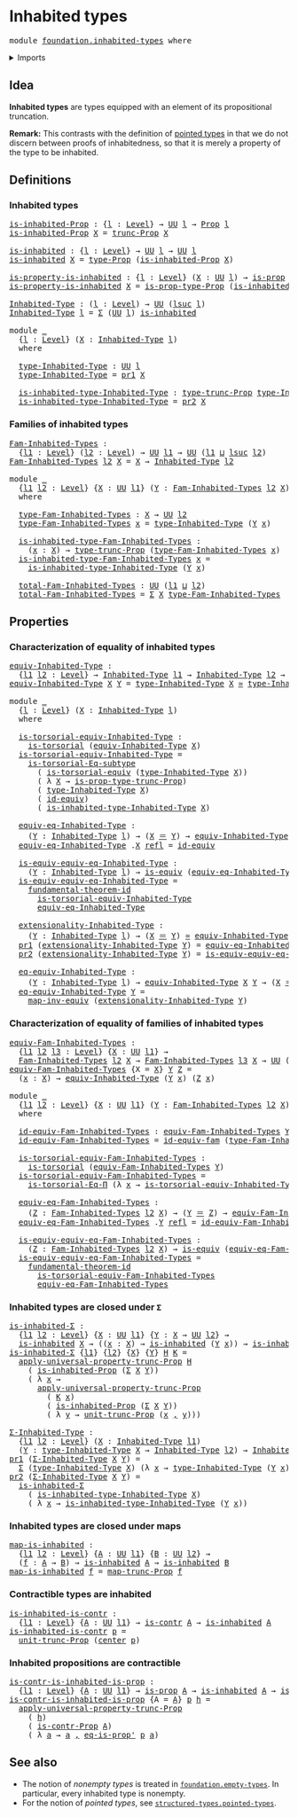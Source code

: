 # Inhabited types

<pre class="Agda"><a id="28" class="Keyword">module</a> <a id="35" href="foundation.inhabited-types.html" class="Module">foundation.inhabited-types</a> <a id="62" class="Keyword">where</a>
</pre>
<details><summary>Imports</summary>

<pre class="Agda"><a id="118" class="Keyword">open</a> <a id="123" class="Keyword">import</a> <a id="130" href="foundation.contractible-types.html" class="Module">foundation.contractible-types</a>
<a id="160" class="Keyword">open</a> <a id="165" class="Keyword">import</a> <a id="172" href="foundation.dependent-pair-types.html" class="Module">foundation.dependent-pair-types</a>
<a id="204" class="Keyword">open</a> <a id="209" class="Keyword">import</a> <a id="216" href="foundation.equality-dependent-function-types.html" class="Module">foundation.equality-dependent-function-types</a>
<a id="261" class="Keyword">open</a> <a id="266" class="Keyword">import</a> <a id="273" href="foundation.functoriality-propositional-truncation.html" class="Module">foundation.functoriality-propositional-truncation</a>
<a id="323" class="Keyword">open</a> <a id="328" class="Keyword">import</a> <a id="335" href="foundation.fundamental-theorem-of-identity-types.html" class="Module">foundation.fundamental-theorem-of-identity-types</a>
<a id="384" class="Keyword">open</a> <a id="389" class="Keyword">import</a> <a id="396" href="foundation.propositional-truncations.html" class="Module">foundation.propositional-truncations</a>
<a id="433" class="Keyword">open</a> <a id="438" class="Keyword">import</a> <a id="445" href="foundation.subtype-identity-principle.html" class="Module">foundation.subtype-identity-principle</a>
<a id="483" class="Keyword">open</a> <a id="488" class="Keyword">import</a> <a id="495" href="foundation.univalence.html" class="Module">foundation.univalence</a>
<a id="517" class="Keyword">open</a> <a id="522" class="Keyword">import</a> <a id="529" href="foundation.universe-levels.html" class="Module">foundation.universe-levels</a>

<a id="557" class="Keyword">open</a> <a id="562" class="Keyword">import</a> <a id="569" href="foundation-core.equivalences.html" class="Module">foundation-core.equivalences</a>
<a id="598" class="Keyword">open</a> <a id="603" class="Keyword">import</a> <a id="610" href="foundation-core.identity-types.html" class="Module">foundation-core.identity-types</a>
<a id="641" class="Keyword">open</a> <a id="646" class="Keyword">import</a> <a id="653" href="foundation-core.propositions.html" class="Module">foundation-core.propositions</a>
<a id="682" class="Keyword">open</a> <a id="687" class="Keyword">import</a> <a id="694" href="foundation-core.torsorial-type-families.html" class="Module">foundation-core.torsorial-type-families</a>
</pre>
</details>

## Idea

**Inhabited types** are types equipped with an element of its propositional
truncation.

**Remark:** This contrasts with the definition of
[pointed types](structured-types.pointed-types.md) in that we do not discern
between proofs of inhabitedness, so that it is merely a property of the type to
be inhabited.

## Definitions

### Inhabited types

<pre class="Agda"><a id="is-inhabited-Prop"></a><a id="1116" href="foundation.inhabited-types.html#1116" class="Function">is-inhabited-Prop</a> <a id="1134" class="Symbol">:</a> <a id="1136" class="Symbol">{</a><a id="1137" href="foundation.inhabited-types.html#1137" class="Bound">l</a> <a id="1139" class="Symbol">:</a> <a id="1141" href="Agda.Primitive.html#742" class="Postulate">Level</a><a id="1146" class="Symbol">}</a> <a id="1148" class="Symbol">→</a> <a id="1150" href="Agda.Primitive.html#388" class="Primitive">UU</a> <a id="1153" href="foundation.inhabited-types.html#1137" class="Bound">l</a> <a id="1155" class="Symbol">→</a> <a id="1157" href="foundation-core.propositions.html#1153" class="Function">Prop</a> <a id="1162" href="foundation.inhabited-types.html#1137" class="Bound">l</a>
<a id="1164" href="foundation.inhabited-types.html#1116" class="Function">is-inhabited-Prop</a> <a id="1182" href="foundation.inhabited-types.html#1182" class="Bound">X</a> <a id="1184" class="Symbol">=</a> <a id="1186" href="foundation.propositional-truncations.html#1980" class="Function">trunc-Prop</a> <a id="1197" href="foundation.inhabited-types.html#1182" class="Bound">X</a>

<a id="is-inhabited"></a><a id="1200" href="foundation.inhabited-types.html#1200" class="Function">is-inhabited</a> <a id="1213" class="Symbol">:</a> <a id="1215" class="Symbol">{</a><a id="1216" href="foundation.inhabited-types.html#1216" class="Bound">l</a> <a id="1218" class="Symbol">:</a> <a id="1220" href="Agda.Primitive.html#742" class="Postulate">Level</a><a id="1225" class="Symbol">}</a> <a id="1227" class="Symbol">→</a> <a id="1229" href="Agda.Primitive.html#388" class="Primitive">UU</a> <a id="1232" href="foundation.inhabited-types.html#1216" class="Bound">l</a> <a id="1234" class="Symbol">→</a> <a id="1236" href="Agda.Primitive.html#388" class="Primitive">UU</a> <a id="1239" href="foundation.inhabited-types.html#1216" class="Bound">l</a>
<a id="1241" href="foundation.inhabited-types.html#1200" class="Function">is-inhabited</a> <a id="1254" href="foundation.inhabited-types.html#1254" class="Bound">X</a> <a id="1256" class="Symbol">=</a> <a id="1258" href="foundation-core.propositions.html#1249" class="Function">type-Prop</a> <a id="1268" class="Symbol">(</a><a id="1269" href="foundation.inhabited-types.html#1116" class="Function">is-inhabited-Prop</a> <a id="1287" href="foundation.inhabited-types.html#1254" class="Bound">X</a><a id="1288" class="Symbol">)</a>

<a id="is-property-is-inhabited"></a><a id="1291" href="foundation.inhabited-types.html#1291" class="Function">is-property-is-inhabited</a> <a id="1316" class="Symbol">:</a> <a id="1318" class="Symbol">{</a><a id="1319" href="foundation.inhabited-types.html#1319" class="Bound">l</a> <a id="1321" class="Symbol">:</a> <a id="1323" href="Agda.Primitive.html#742" class="Postulate">Level</a><a id="1328" class="Symbol">}</a> <a id="1330" class="Symbol">(</a><a id="1331" href="foundation.inhabited-types.html#1331" class="Bound">X</a> <a id="1333" class="Symbol">:</a> <a id="1335" href="Agda.Primitive.html#388" class="Primitive">UU</a> <a id="1338" href="foundation.inhabited-types.html#1319" class="Bound">l</a><a id="1339" class="Symbol">)</a> <a id="1341" class="Symbol">→</a> <a id="1343" href="foundation-core.propositions.html#1029" class="Function">is-prop</a> <a id="1351" class="Symbol">(</a><a id="1352" href="foundation.inhabited-types.html#1200" class="Function">is-inhabited</a> <a id="1365" href="foundation.inhabited-types.html#1331" class="Bound">X</a><a id="1366" class="Symbol">)</a>
<a id="1368" href="foundation.inhabited-types.html#1291" class="Function">is-property-is-inhabited</a> <a id="1393" href="foundation.inhabited-types.html#1393" class="Bound">X</a> <a id="1395" class="Symbol">=</a> <a id="1397" href="foundation-core.propositions.html#1313" class="Function">is-prop-type-Prop</a> <a id="1415" class="Symbol">(</a><a id="1416" href="foundation.inhabited-types.html#1116" class="Function">is-inhabited-Prop</a> <a id="1434" href="foundation.inhabited-types.html#1393" class="Bound">X</a><a id="1435" class="Symbol">)</a>

<a id="Inhabited-Type"></a><a id="1438" href="foundation.inhabited-types.html#1438" class="Function">Inhabited-Type</a> <a id="1453" class="Symbol">:</a> <a id="1455" class="Symbol">(</a><a id="1456" href="foundation.inhabited-types.html#1456" class="Bound">l</a> <a id="1458" class="Symbol">:</a> <a id="1460" href="Agda.Primitive.html#742" class="Postulate">Level</a><a id="1465" class="Symbol">)</a> <a id="1467" class="Symbol">→</a> <a id="1469" href="Agda.Primitive.html#388" class="Primitive">UU</a> <a id="1472" class="Symbol">(</a><a id="1473" href="Agda.Primitive.html#931" class="Primitive">lsuc</a> <a id="1478" href="foundation.inhabited-types.html#1456" class="Bound">l</a><a id="1479" class="Symbol">)</a>
<a id="1481" href="foundation.inhabited-types.html#1438" class="Function">Inhabited-Type</a> <a id="1496" href="foundation.inhabited-types.html#1496" class="Bound">l</a> <a id="1498" class="Symbol">=</a> <a id="1500" href="foundation.dependent-pair-types.html#583" class="Record">Σ</a> <a id="1502" class="Symbol">(</a><a id="1503" href="Agda.Primitive.html#388" class="Primitive">UU</a> <a id="1506" href="foundation.inhabited-types.html#1496" class="Bound">l</a><a id="1507" class="Symbol">)</a> <a id="1509" href="foundation.inhabited-types.html#1200" class="Function">is-inhabited</a>

<a id="1523" class="Keyword">module</a> <a id="1530" href="foundation.inhabited-types.html#1530" class="Module">_</a>
  <a id="1534" class="Symbol">{</a><a id="1535" href="foundation.inhabited-types.html#1535" class="Bound">l</a> <a id="1537" class="Symbol">:</a> <a id="1539" href="Agda.Primitive.html#742" class="Postulate">Level</a><a id="1544" class="Symbol">}</a> <a id="1546" class="Symbol">(</a><a id="1547" href="foundation.inhabited-types.html#1547" class="Bound">X</a> <a id="1549" class="Symbol">:</a> <a id="1551" href="foundation.inhabited-types.html#1438" class="Function">Inhabited-Type</a> <a id="1566" href="foundation.inhabited-types.html#1535" class="Bound">l</a><a id="1567" class="Symbol">)</a>
  <a id="1571" class="Keyword">where</a>

  <a id="1580" href="foundation.inhabited-types.html#1580" class="Function">type-Inhabited-Type</a> <a id="1600" class="Symbol">:</a> <a id="1602" href="Agda.Primitive.html#388" class="Primitive">UU</a> <a id="1605" href="foundation.inhabited-types.html#1535" class="Bound">l</a>
  <a id="1609" href="foundation.inhabited-types.html#1580" class="Function">type-Inhabited-Type</a> <a id="1629" class="Symbol">=</a> <a id="1631" href="foundation.dependent-pair-types.html#681" class="Field">pr1</a> <a id="1635" href="foundation.inhabited-types.html#1547" class="Bound">X</a>

  <a id="1640" href="foundation.inhabited-types.html#1640" class="Function">is-inhabited-type-Inhabited-Type</a> <a id="1673" class="Symbol">:</a> <a id="1675" href="foundation.propositional-truncations.html#1478" class="Function">type-trunc-Prop</a> <a id="1691" href="foundation.inhabited-types.html#1580" class="Function">type-Inhabited-Type</a>
  <a id="1713" href="foundation.inhabited-types.html#1640" class="Function">is-inhabited-type-Inhabited-Type</a> <a id="1746" class="Symbol">=</a> <a id="1748" href="foundation.dependent-pair-types.html#693" class="Field">pr2</a> <a id="1752" href="foundation.inhabited-types.html#1547" class="Bound">X</a>
</pre>
### Families of inhabited types

<pre class="Agda"><a id="Fam-Inhabited-Types"></a><a id="1800" href="foundation.inhabited-types.html#1800" class="Function">Fam-Inhabited-Types</a> <a id="1820" class="Symbol">:</a>
  <a id="1824" class="Symbol">{</a><a id="1825" href="foundation.inhabited-types.html#1825" class="Bound">l1</a> <a id="1828" class="Symbol">:</a> <a id="1830" href="Agda.Primitive.html#742" class="Postulate">Level</a><a id="1835" class="Symbol">}</a> <a id="1837" class="Symbol">(</a><a id="1838" href="foundation.inhabited-types.html#1838" class="Bound">l2</a> <a id="1841" class="Symbol">:</a> <a id="1843" href="Agda.Primitive.html#742" class="Postulate">Level</a><a id="1848" class="Symbol">)</a> <a id="1850" class="Symbol">→</a> <a id="1852" href="Agda.Primitive.html#388" class="Primitive">UU</a> <a id="1855" href="foundation.inhabited-types.html#1825" class="Bound">l1</a> <a id="1858" class="Symbol">→</a> <a id="1860" href="Agda.Primitive.html#388" class="Primitive">UU</a> <a id="1863" class="Symbol">(</a><a id="1864" href="foundation.inhabited-types.html#1825" class="Bound">l1</a> <a id="1867" href="Agda.Primitive.html#961" class="Primitive Operator">⊔</a> <a id="1869" href="Agda.Primitive.html#931" class="Primitive">lsuc</a> <a id="1874" href="foundation.inhabited-types.html#1838" class="Bound">l2</a><a id="1876" class="Symbol">)</a>
<a id="1878" href="foundation.inhabited-types.html#1800" class="Function">Fam-Inhabited-Types</a> <a id="1898" href="foundation.inhabited-types.html#1898" class="Bound">l2</a> <a id="1901" href="foundation.inhabited-types.html#1901" class="Bound">X</a> <a id="1903" class="Symbol">=</a> <a id="1905" href="foundation.inhabited-types.html#1901" class="Bound">X</a> <a id="1907" class="Symbol">→</a> <a id="1909" href="foundation.inhabited-types.html#1438" class="Function">Inhabited-Type</a> <a id="1924" href="foundation.inhabited-types.html#1898" class="Bound">l2</a>

<a id="1928" class="Keyword">module</a> <a id="1935" href="foundation.inhabited-types.html#1935" class="Module">_</a>
  <a id="1939" class="Symbol">{</a><a id="1940" href="foundation.inhabited-types.html#1940" class="Bound">l1</a> <a id="1943" href="foundation.inhabited-types.html#1943" class="Bound">l2</a> <a id="1946" class="Symbol">:</a> <a id="1948" href="Agda.Primitive.html#742" class="Postulate">Level</a><a id="1953" class="Symbol">}</a> <a id="1955" class="Symbol">{</a><a id="1956" href="foundation.inhabited-types.html#1956" class="Bound">X</a> <a id="1958" class="Symbol">:</a> <a id="1960" href="Agda.Primitive.html#388" class="Primitive">UU</a> <a id="1963" href="foundation.inhabited-types.html#1940" class="Bound">l1</a><a id="1965" class="Symbol">}</a> <a id="1967" class="Symbol">(</a><a id="1968" href="foundation.inhabited-types.html#1968" class="Bound">Y</a> <a id="1970" class="Symbol">:</a> <a id="1972" href="foundation.inhabited-types.html#1800" class="Function">Fam-Inhabited-Types</a> <a id="1992" href="foundation.inhabited-types.html#1943" class="Bound">l2</a> <a id="1995" href="foundation.inhabited-types.html#1956" class="Bound">X</a><a id="1996" class="Symbol">)</a>
  <a id="2000" class="Keyword">where</a>

  <a id="2009" href="foundation.inhabited-types.html#2009" class="Function">type-Fam-Inhabited-Types</a> <a id="2034" class="Symbol">:</a> <a id="2036" href="foundation.inhabited-types.html#1956" class="Bound">X</a> <a id="2038" class="Symbol">→</a> <a id="2040" href="Agda.Primitive.html#388" class="Primitive">UU</a> <a id="2043" href="foundation.inhabited-types.html#1943" class="Bound">l2</a>
  <a id="2048" href="foundation.inhabited-types.html#2009" class="Function">type-Fam-Inhabited-Types</a> <a id="2073" href="foundation.inhabited-types.html#2073" class="Bound">x</a> <a id="2075" class="Symbol">=</a> <a id="2077" href="foundation.inhabited-types.html#1580" class="Function">type-Inhabited-Type</a> <a id="2097" class="Symbol">(</a><a id="2098" href="foundation.inhabited-types.html#1968" class="Bound">Y</a> <a id="2100" href="foundation.inhabited-types.html#2073" class="Bound">x</a><a id="2101" class="Symbol">)</a>

  <a id="2106" href="foundation.inhabited-types.html#2106" class="Function">is-inhabited-type-Fam-Inhabited-Types</a> <a id="2144" class="Symbol">:</a>
    <a id="2150" class="Symbol">(</a><a id="2151" href="foundation.inhabited-types.html#2151" class="Bound">x</a> <a id="2153" class="Symbol">:</a> <a id="2155" href="foundation.inhabited-types.html#1956" class="Bound">X</a><a id="2156" class="Symbol">)</a> <a id="2158" class="Symbol">→</a> <a id="2160" href="foundation.propositional-truncations.html#1478" class="Function">type-trunc-Prop</a> <a id="2176" class="Symbol">(</a><a id="2177" href="foundation.inhabited-types.html#2009" class="Function">type-Fam-Inhabited-Types</a> <a id="2202" href="foundation.inhabited-types.html#2151" class="Bound">x</a><a id="2203" class="Symbol">)</a>
  <a id="2207" href="foundation.inhabited-types.html#2106" class="Function">is-inhabited-type-Fam-Inhabited-Types</a> <a id="2245" href="foundation.inhabited-types.html#2245" class="Bound">x</a> <a id="2247" class="Symbol">=</a>
    <a id="2253" href="foundation.inhabited-types.html#1640" class="Function">is-inhabited-type-Inhabited-Type</a> <a id="2286" class="Symbol">(</a><a id="2287" href="foundation.inhabited-types.html#1968" class="Bound">Y</a> <a id="2289" href="foundation.inhabited-types.html#2245" class="Bound">x</a><a id="2290" class="Symbol">)</a>

  <a id="2295" href="foundation.inhabited-types.html#2295" class="Function">total-Fam-Inhabited-Types</a> <a id="2321" class="Symbol">:</a> <a id="2323" href="Agda.Primitive.html#388" class="Primitive">UU</a> <a id="2326" class="Symbol">(</a><a id="2327" href="foundation.inhabited-types.html#1940" class="Bound">l1</a> <a id="2330" href="Agda.Primitive.html#961" class="Primitive Operator">⊔</a> <a id="2332" href="foundation.inhabited-types.html#1943" class="Bound">l2</a><a id="2334" class="Symbol">)</a>
  <a id="2338" href="foundation.inhabited-types.html#2295" class="Function">total-Fam-Inhabited-Types</a> <a id="2364" class="Symbol">=</a> <a id="2366" href="foundation.dependent-pair-types.html#583" class="Record">Σ</a> <a id="2368" href="foundation.inhabited-types.html#1956" class="Bound">X</a> <a id="2370" href="foundation.inhabited-types.html#2009" class="Function">type-Fam-Inhabited-Types</a>
</pre>
## Properties

### Characterization of equality of inhabited types

<pre class="Agda"><a id="equiv-Inhabited-Type"></a><a id="2476" href="foundation.inhabited-types.html#2476" class="Function">equiv-Inhabited-Type</a> <a id="2497" class="Symbol">:</a>
  <a id="2501" class="Symbol">{</a><a id="2502" href="foundation.inhabited-types.html#2502" class="Bound">l1</a> <a id="2505" href="foundation.inhabited-types.html#2505" class="Bound">l2</a> <a id="2508" class="Symbol">:</a> <a id="2510" href="Agda.Primitive.html#742" class="Postulate">Level</a><a id="2515" class="Symbol">}</a> <a id="2517" class="Symbol">→</a> <a id="2519" href="foundation.inhabited-types.html#1438" class="Function">Inhabited-Type</a> <a id="2534" href="foundation.inhabited-types.html#2502" class="Bound">l1</a> <a id="2537" class="Symbol">→</a> <a id="2539" href="foundation.inhabited-types.html#1438" class="Function">Inhabited-Type</a> <a id="2554" href="foundation.inhabited-types.html#2505" class="Bound">l2</a> <a id="2557" class="Symbol">→</a> <a id="2559" href="Agda.Primitive.html#388" class="Primitive">UU</a> <a id="2562" class="Symbol">(</a><a id="2563" href="foundation.inhabited-types.html#2502" class="Bound">l1</a> <a id="2566" href="Agda.Primitive.html#961" class="Primitive Operator">⊔</a> <a id="2568" href="foundation.inhabited-types.html#2505" class="Bound">l2</a><a id="2570" class="Symbol">)</a>
<a id="2572" href="foundation.inhabited-types.html#2476" class="Function">equiv-Inhabited-Type</a> <a id="2593" href="foundation.inhabited-types.html#2593" class="Bound">X</a> <a id="2595" href="foundation.inhabited-types.html#2595" class="Bound">Y</a> <a id="2597" class="Symbol">=</a> <a id="2599" href="foundation.inhabited-types.html#1580" class="Function">type-Inhabited-Type</a> <a id="2619" href="foundation.inhabited-types.html#2593" class="Bound">X</a> <a id="2621" href="foundation-core.equivalences.html#2554" class="Function Operator">≃</a> <a id="2623" href="foundation.inhabited-types.html#1580" class="Function">type-Inhabited-Type</a> <a id="2643" href="foundation.inhabited-types.html#2595" class="Bound">Y</a>

<a id="2646" class="Keyword">module</a> <a id="2653" href="foundation.inhabited-types.html#2653" class="Module">_</a>
  <a id="2657" class="Symbol">{</a><a id="2658" href="foundation.inhabited-types.html#2658" class="Bound">l</a> <a id="2660" class="Symbol">:</a> <a id="2662" href="Agda.Primitive.html#742" class="Postulate">Level</a><a id="2667" class="Symbol">}</a> <a id="2669" class="Symbol">(</a><a id="2670" href="foundation.inhabited-types.html#2670" class="Bound">X</a> <a id="2672" class="Symbol">:</a> <a id="2674" href="foundation.inhabited-types.html#1438" class="Function">Inhabited-Type</a> <a id="2689" href="foundation.inhabited-types.html#2658" class="Bound">l</a><a id="2690" class="Symbol">)</a>
  <a id="2694" class="Keyword">where</a>

  <a id="2703" href="foundation.inhabited-types.html#2703" class="Function">is-torsorial-equiv-Inhabited-Type</a> <a id="2737" class="Symbol">:</a>
    <a id="2743" href="foundation-core.torsorial-type-families.html#2474" class="Function">is-torsorial</a> <a id="2756" class="Symbol">(</a><a id="2757" href="foundation.inhabited-types.html#2476" class="Function">equiv-Inhabited-Type</a> <a id="2778" href="foundation.inhabited-types.html#2670" class="Bound">X</a><a id="2779" class="Symbol">)</a>
  <a id="2783" href="foundation.inhabited-types.html#2703" class="Function">is-torsorial-equiv-Inhabited-Type</a> <a id="2817" class="Symbol">=</a>
    <a id="2823" href="foundation.subtype-identity-principle.html#1328" class="Function">is-torsorial-Eq-subtype</a>
      <a id="2853" class="Symbol">(</a> <a id="2855" href="foundation.univalence.html#3887" class="Function">is-torsorial-equiv</a> <a id="2874" class="Symbol">(</a><a id="2875" href="foundation.inhabited-types.html#1580" class="Function">type-Inhabited-Type</a> <a id="2895" href="foundation.inhabited-types.html#2670" class="Bound">X</a><a id="2896" class="Symbol">))</a>
      <a id="2905" class="Symbol">(</a> <a id="2907" class="Symbol">λ</a> <a id="2909" href="foundation.inhabited-types.html#2909" class="Bound">X</a> <a id="2911" class="Symbol">→</a> <a id="2913" href="foundation.propositional-truncations.html#1657" class="Function">is-prop-type-trunc-Prop</a><a id="2936" class="Symbol">)</a>
      <a id="2944" class="Symbol">(</a> <a id="2946" href="foundation.inhabited-types.html#1580" class="Function">type-Inhabited-Type</a> <a id="2966" href="foundation.inhabited-types.html#2670" class="Bound">X</a><a id="2967" class="Symbol">)</a>
      <a id="2975" class="Symbol">(</a> <a id="2977" href="foundation-core.equivalences.html#3922" class="Function">id-equiv</a><a id="2985" class="Symbol">)</a>
      <a id="2993" class="Symbol">(</a> <a id="2995" href="foundation.inhabited-types.html#1640" class="Function">is-inhabited-type-Inhabited-Type</a> <a id="3028" href="foundation.inhabited-types.html#2670" class="Bound">X</a><a id="3029" class="Symbol">)</a>

  <a id="3034" href="foundation.inhabited-types.html#3034" class="Function">equiv-eq-Inhabited-Type</a> <a id="3058" class="Symbol">:</a>
    <a id="3064" class="Symbol">(</a><a id="3065" href="foundation.inhabited-types.html#3065" class="Bound">Y</a> <a id="3067" class="Symbol">:</a> <a id="3069" href="foundation.inhabited-types.html#1438" class="Function">Inhabited-Type</a> <a id="3084" href="foundation.inhabited-types.html#2658" class="Bound">l</a><a id="3085" class="Symbol">)</a> <a id="3087" class="Symbol">→</a> <a id="3089" class="Symbol">(</a><a id="3090" href="foundation.inhabited-types.html#2670" class="Bound">X</a> <a id="3092" href="foundation-core.identity-types.html#2713" class="Function Operator">＝</a> <a id="3094" href="foundation.inhabited-types.html#3065" class="Bound">Y</a><a id="3095" class="Symbol">)</a> <a id="3097" class="Symbol">→</a> <a id="3099" href="foundation.inhabited-types.html#2476" class="Function">equiv-Inhabited-Type</a> <a id="3120" href="foundation.inhabited-types.html#2670" class="Bound">X</a> <a id="3122" href="foundation.inhabited-types.html#3065" class="Bound">Y</a>
  <a id="3126" href="foundation.inhabited-types.html#3034" class="Function">equiv-eq-Inhabited-Type</a> <a id="3150" class="DottedPattern Symbol">.</a><a id="3151" href="foundation.inhabited-types.html#2670" class="DottedPattern Bound">X</a> <a id="3153" href="foundation-core.identity-types.html#2682" class="InductiveConstructor">refl</a> <a id="3158" class="Symbol">=</a> <a id="3160" href="foundation-core.equivalences.html#3922" class="Function">id-equiv</a>

  <a id="3172" href="foundation.inhabited-types.html#3172" class="Function">is-equiv-equiv-eq-Inhabited-Type</a> <a id="3205" class="Symbol">:</a>
    <a id="3211" class="Symbol">(</a><a id="3212" href="foundation.inhabited-types.html#3212" class="Bound">Y</a> <a id="3214" class="Symbol">:</a> <a id="3216" href="foundation.inhabited-types.html#1438" class="Function">Inhabited-Type</a> <a id="3231" href="foundation.inhabited-types.html#2658" class="Bound">l</a><a id="3232" class="Symbol">)</a> <a id="3234" class="Symbol">→</a> <a id="3236" href="foundation-core.equivalences.html#1532" class="Function">is-equiv</a> <a id="3245" class="Symbol">(</a><a id="3246" href="foundation.inhabited-types.html#3034" class="Function">equiv-eq-Inhabited-Type</a> <a id="3270" href="foundation.inhabited-types.html#3212" class="Bound">Y</a><a id="3271" class="Symbol">)</a>
  <a id="3275" href="foundation.inhabited-types.html#3172" class="Function">is-equiv-equiv-eq-Inhabited-Type</a> <a id="3308" class="Symbol">=</a>
    <a id="3314" href="foundation.fundamental-theorem-of-identity-types.html#2039" class="Function">fundamental-theorem-id</a>
      <a id="3343" href="foundation.inhabited-types.html#2703" class="Function">is-torsorial-equiv-Inhabited-Type</a>
      <a id="3383" href="foundation.inhabited-types.html#3034" class="Function">equiv-eq-Inhabited-Type</a>

  <a id="3410" href="foundation.inhabited-types.html#3410" class="Function">extensionality-Inhabited-Type</a> <a id="3440" class="Symbol">:</a>
    <a id="3446" class="Symbol">(</a><a id="3447" href="foundation.inhabited-types.html#3447" class="Bound">Y</a> <a id="3449" class="Symbol">:</a> <a id="3451" href="foundation.inhabited-types.html#1438" class="Function">Inhabited-Type</a> <a id="3466" href="foundation.inhabited-types.html#2658" class="Bound">l</a><a id="3467" class="Symbol">)</a> <a id="3469" class="Symbol">→</a> <a id="3471" class="Symbol">(</a><a id="3472" href="foundation.inhabited-types.html#2670" class="Bound">X</a> <a id="3474" href="foundation-core.identity-types.html#2713" class="Function Operator">＝</a> <a id="3476" href="foundation.inhabited-types.html#3447" class="Bound">Y</a><a id="3477" class="Symbol">)</a> <a id="3479" href="foundation-core.equivalences.html#2554" class="Function Operator">≃</a> <a id="3481" href="foundation.inhabited-types.html#2476" class="Function">equiv-Inhabited-Type</a> <a id="3502" href="foundation.inhabited-types.html#2670" class="Bound">X</a> <a id="3504" href="foundation.inhabited-types.html#3447" class="Bound">Y</a>
  <a id="3508" href="foundation.dependent-pair-types.html#681" class="Field">pr1</a> <a id="3512" class="Symbol">(</a><a id="3513" href="foundation.inhabited-types.html#3410" class="Function">extensionality-Inhabited-Type</a> <a id="3543" href="foundation.inhabited-types.html#3543" class="Bound">Y</a><a id="3544" class="Symbol">)</a> <a id="3546" class="Symbol">=</a> <a id="3548" href="foundation.inhabited-types.html#3034" class="Function">equiv-eq-Inhabited-Type</a> <a id="3572" href="foundation.inhabited-types.html#3543" class="Bound">Y</a>
  <a id="3576" href="foundation.dependent-pair-types.html#693" class="Field">pr2</a> <a id="3580" class="Symbol">(</a><a id="3581" href="foundation.inhabited-types.html#3410" class="Function">extensionality-Inhabited-Type</a> <a id="3611" href="foundation.inhabited-types.html#3611" class="Bound">Y</a><a id="3612" class="Symbol">)</a> <a id="3614" class="Symbol">=</a> <a id="3616" href="foundation.inhabited-types.html#3172" class="Function">is-equiv-equiv-eq-Inhabited-Type</a> <a id="3649" href="foundation.inhabited-types.html#3611" class="Bound">Y</a>

  <a id="3654" href="foundation.inhabited-types.html#3654" class="Function">eq-equiv-Inhabited-Type</a> <a id="3678" class="Symbol">:</a>
    <a id="3684" class="Symbol">(</a><a id="3685" href="foundation.inhabited-types.html#3685" class="Bound">Y</a> <a id="3687" class="Symbol">:</a> <a id="3689" href="foundation.inhabited-types.html#1438" class="Function">Inhabited-Type</a> <a id="3704" href="foundation.inhabited-types.html#2658" class="Bound">l</a><a id="3705" class="Symbol">)</a> <a id="3707" class="Symbol">→</a> <a id="3709" href="foundation.inhabited-types.html#2476" class="Function">equiv-Inhabited-Type</a> <a id="3730" href="foundation.inhabited-types.html#2670" class="Bound">X</a> <a id="3732" href="foundation.inhabited-types.html#3685" class="Bound">Y</a> <a id="3734" class="Symbol">→</a> <a id="3736" class="Symbol">(</a><a id="3737" href="foundation.inhabited-types.html#2670" class="Bound">X</a> <a id="3739" href="foundation-core.identity-types.html#2713" class="Function Operator">＝</a> <a id="3741" href="foundation.inhabited-types.html#3685" class="Bound">Y</a><a id="3742" class="Symbol">)</a>
  <a id="3746" href="foundation.inhabited-types.html#3654" class="Function">eq-equiv-Inhabited-Type</a> <a id="3770" href="foundation.inhabited-types.html#3770" class="Bound">Y</a> <a id="3772" class="Symbol">=</a>
    <a id="3778" href="foundation-core.equivalences.html#8070" class="Function">map-inv-equiv</a> <a id="3792" class="Symbol">(</a><a id="3793" href="foundation.inhabited-types.html#3410" class="Function">extensionality-Inhabited-Type</a> <a id="3823" href="foundation.inhabited-types.html#3770" class="Bound">Y</a><a id="3824" class="Symbol">)</a>
</pre>
### Characterization of equality of families of inhabited types

<pre class="Agda"><a id="equiv-Fam-Inhabited-Types"></a><a id="3904" href="foundation.inhabited-types.html#3904" class="Function">equiv-Fam-Inhabited-Types</a> <a id="3930" class="Symbol">:</a>
  <a id="3934" class="Symbol">{</a><a id="3935" href="foundation.inhabited-types.html#3935" class="Bound">l1</a> <a id="3938" href="foundation.inhabited-types.html#3938" class="Bound">l2</a> <a id="3941" href="foundation.inhabited-types.html#3941" class="Bound">l3</a> <a id="3944" class="Symbol">:</a> <a id="3946" href="Agda.Primitive.html#742" class="Postulate">Level</a><a id="3951" class="Symbol">}</a> <a id="3953" class="Symbol">{</a><a id="3954" href="foundation.inhabited-types.html#3954" class="Bound">X</a> <a id="3956" class="Symbol">:</a> <a id="3958" href="Agda.Primitive.html#388" class="Primitive">UU</a> <a id="3961" href="foundation.inhabited-types.html#3935" class="Bound">l1</a><a id="3963" class="Symbol">}</a> <a id="3965" class="Symbol">→</a>
  <a id="3969" href="foundation.inhabited-types.html#1800" class="Function">Fam-Inhabited-Types</a> <a id="3989" href="foundation.inhabited-types.html#3938" class="Bound">l2</a> <a id="3992" href="foundation.inhabited-types.html#3954" class="Bound">X</a> <a id="3994" class="Symbol">→</a> <a id="3996" href="foundation.inhabited-types.html#1800" class="Function">Fam-Inhabited-Types</a> <a id="4016" href="foundation.inhabited-types.html#3941" class="Bound">l3</a> <a id="4019" href="foundation.inhabited-types.html#3954" class="Bound">X</a> <a id="4021" class="Symbol">→</a> <a id="4023" href="Agda.Primitive.html#388" class="Primitive">UU</a> <a id="4026" class="Symbol">(</a><a id="4027" href="foundation.inhabited-types.html#3935" class="Bound">l1</a> <a id="4030" href="Agda.Primitive.html#961" class="Primitive Operator">⊔</a> <a id="4032" href="foundation.inhabited-types.html#3938" class="Bound">l2</a> <a id="4035" href="Agda.Primitive.html#961" class="Primitive Operator">⊔</a> <a id="4037" href="foundation.inhabited-types.html#3941" class="Bound">l3</a><a id="4039" class="Symbol">)</a>
<a id="4041" href="foundation.inhabited-types.html#3904" class="Function">equiv-Fam-Inhabited-Types</a> <a id="4067" class="Symbol">{</a><a id="4068" class="Argument">X</a> <a id="4070" class="Symbol">=</a> <a id="4072" href="foundation.inhabited-types.html#4072" class="Bound">X</a><a id="4073" class="Symbol">}</a> <a id="4075" href="foundation.inhabited-types.html#4075" class="Bound">Y</a> <a id="4077" href="foundation.inhabited-types.html#4077" class="Bound">Z</a> <a id="4079" class="Symbol">=</a>
  <a id="4083" class="Symbol">(</a><a id="4084" href="foundation.inhabited-types.html#4084" class="Bound">x</a> <a id="4086" class="Symbol">:</a> <a id="4088" href="foundation.inhabited-types.html#4072" class="Bound">X</a><a id="4089" class="Symbol">)</a> <a id="4091" class="Symbol">→</a> <a id="4093" href="foundation.inhabited-types.html#2476" class="Function">equiv-Inhabited-Type</a> <a id="4114" class="Symbol">(</a><a id="4115" href="foundation.inhabited-types.html#4075" class="Bound">Y</a> <a id="4117" href="foundation.inhabited-types.html#4084" class="Bound">x</a><a id="4118" class="Symbol">)</a> <a id="4120" class="Symbol">(</a><a id="4121" href="foundation.inhabited-types.html#4077" class="Bound">Z</a> <a id="4123" href="foundation.inhabited-types.html#4084" class="Bound">x</a><a id="4124" class="Symbol">)</a>

<a id="4127" class="Keyword">module</a> <a id="4134" href="foundation.inhabited-types.html#4134" class="Module">_</a>
  <a id="4138" class="Symbol">{</a><a id="4139" href="foundation.inhabited-types.html#4139" class="Bound">l1</a> <a id="4142" href="foundation.inhabited-types.html#4142" class="Bound">l2</a> <a id="4145" class="Symbol">:</a> <a id="4147" href="Agda.Primitive.html#742" class="Postulate">Level</a><a id="4152" class="Symbol">}</a> <a id="4154" class="Symbol">{</a><a id="4155" href="foundation.inhabited-types.html#4155" class="Bound">X</a> <a id="4157" class="Symbol">:</a> <a id="4159" href="Agda.Primitive.html#388" class="Primitive">UU</a> <a id="4162" href="foundation.inhabited-types.html#4139" class="Bound">l1</a><a id="4164" class="Symbol">}</a> <a id="4166" class="Symbol">(</a><a id="4167" href="foundation.inhabited-types.html#4167" class="Bound">Y</a> <a id="4169" class="Symbol">:</a> <a id="4171" href="foundation.inhabited-types.html#1800" class="Function">Fam-Inhabited-Types</a> <a id="4191" href="foundation.inhabited-types.html#4142" class="Bound">l2</a> <a id="4194" href="foundation.inhabited-types.html#4155" class="Bound">X</a><a id="4195" class="Symbol">)</a>
  <a id="4199" class="Keyword">where</a>

  <a id="4208" href="foundation.inhabited-types.html#4208" class="Function">id-equiv-Fam-Inhabited-Types</a> <a id="4237" class="Symbol">:</a> <a id="4239" href="foundation.inhabited-types.html#3904" class="Function">equiv-Fam-Inhabited-Types</a> <a id="4265" href="foundation.inhabited-types.html#4167" class="Bound">Y</a> <a id="4267" href="foundation.inhabited-types.html#4167" class="Bound">Y</a>
  <a id="4271" href="foundation.inhabited-types.html#4208" class="Function">id-equiv-Fam-Inhabited-Types</a> <a id="4300" class="Symbol">=</a> <a id="4302" href="foundation.univalence.html#4482" class="Function">id-equiv-fam</a> <a id="4315" class="Symbol">(</a><a id="4316" href="foundation.inhabited-types.html#2009" class="Function">type-Fam-Inhabited-Types</a> <a id="4341" href="foundation.inhabited-types.html#4167" class="Bound">Y</a><a id="4342" class="Symbol">)</a>

  <a id="4347" href="foundation.inhabited-types.html#4347" class="Function">is-torsorial-equiv-Fam-Inhabited-Types</a> <a id="4386" class="Symbol">:</a>
    <a id="4392" href="foundation-core.torsorial-type-families.html#2474" class="Function">is-torsorial</a> <a id="4405" class="Symbol">(</a><a id="4406" href="foundation.inhabited-types.html#3904" class="Function">equiv-Fam-Inhabited-Types</a> <a id="4432" href="foundation.inhabited-types.html#4167" class="Bound">Y</a><a id="4433" class="Symbol">)</a>
  <a id="4437" href="foundation.inhabited-types.html#4347" class="Function">is-torsorial-equiv-Fam-Inhabited-Types</a> <a id="4476" class="Symbol">=</a>
    <a id="4482" href="foundation.equality-dependent-function-types.html#1069" class="Function">is-torsorial-Eq-Π</a> <a id="4500" class="Symbol">(λ</a> <a id="4503" href="foundation.inhabited-types.html#4503" class="Bound">x</a> <a id="4505" class="Symbol">→</a> <a id="4507" href="foundation.inhabited-types.html#2703" class="Function">is-torsorial-equiv-Inhabited-Type</a> <a id="4541" class="Symbol">(</a><a id="4542" href="foundation.inhabited-types.html#4167" class="Bound">Y</a> <a id="4544" href="foundation.inhabited-types.html#4503" class="Bound">x</a><a id="4545" class="Symbol">))</a>

  <a id="4551" href="foundation.inhabited-types.html#4551" class="Function">equiv-eq-Fam-Inhabited-Types</a> <a id="4580" class="Symbol">:</a>
    <a id="4586" class="Symbol">(</a><a id="4587" href="foundation.inhabited-types.html#4587" class="Bound">Z</a> <a id="4589" class="Symbol">:</a> <a id="4591" href="foundation.inhabited-types.html#1800" class="Function">Fam-Inhabited-Types</a> <a id="4611" href="foundation.inhabited-types.html#4142" class="Bound">l2</a> <a id="4614" href="foundation.inhabited-types.html#4155" class="Bound">X</a><a id="4615" class="Symbol">)</a> <a id="4617" class="Symbol">→</a> <a id="4619" class="Symbol">(</a><a id="4620" href="foundation.inhabited-types.html#4167" class="Bound">Y</a> <a id="4622" href="foundation-core.identity-types.html#2713" class="Function Operator">＝</a> <a id="4624" href="foundation.inhabited-types.html#4587" class="Bound">Z</a><a id="4625" class="Symbol">)</a> <a id="4627" class="Symbol">→</a> <a id="4629" href="foundation.inhabited-types.html#3904" class="Function">equiv-Fam-Inhabited-Types</a> <a id="4655" href="foundation.inhabited-types.html#4167" class="Bound">Y</a> <a id="4657" href="foundation.inhabited-types.html#4587" class="Bound">Z</a>
  <a id="4661" href="foundation.inhabited-types.html#4551" class="Function">equiv-eq-Fam-Inhabited-Types</a> <a id="4690" class="DottedPattern Symbol">.</a><a id="4691" href="foundation.inhabited-types.html#4167" class="DottedPattern Bound">Y</a> <a id="4693" href="foundation-core.identity-types.html#2682" class="InductiveConstructor">refl</a> <a id="4698" class="Symbol">=</a> <a id="4700" href="foundation.inhabited-types.html#4208" class="Function">id-equiv-Fam-Inhabited-Types</a>

  <a id="4732" href="foundation.inhabited-types.html#4732" class="Function">is-equiv-equiv-eq-Fam-Inhabited-Types</a> <a id="4770" class="Symbol">:</a>
    <a id="4776" class="Symbol">(</a><a id="4777" href="foundation.inhabited-types.html#4777" class="Bound">Z</a> <a id="4779" class="Symbol">:</a> <a id="4781" href="foundation.inhabited-types.html#1800" class="Function">Fam-Inhabited-Types</a> <a id="4801" href="foundation.inhabited-types.html#4142" class="Bound">l2</a> <a id="4804" href="foundation.inhabited-types.html#4155" class="Bound">X</a><a id="4805" class="Symbol">)</a> <a id="4807" class="Symbol">→</a> <a id="4809" href="foundation-core.equivalences.html#1532" class="Function">is-equiv</a> <a id="4818" class="Symbol">(</a><a id="4819" href="foundation.inhabited-types.html#4551" class="Function">equiv-eq-Fam-Inhabited-Types</a> <a id="4848" href="foundation.inhabited-types.html#4777" class="Bound">Z</a><a id="4849" class="Symbol">)</a>
  <a id="4853" href="foundation.inhabited-types.html#4732" class="Function">is-equiv-equiv-eq-Fam-Inhabited-Types</a> <a id="4891" class="Symbol">=</a>
    <a id="4897" href="foundation.fundamental-theorem-of-identity-types.html#2039" class="Function">fundamental-theorem-id</a>
      <a id="4926" href="foundation.inhabited-types.html#4347" class="Function">is-torsorial-equiv-Fam-Inhabited-Types</a>
      <a id="4971" href="foundation.inhabited-types.html#4551" class="Function">equiv-eq-Fam-Inhabited-Types</a>
</pre>
### Inhabited types are closed under `Σ`

<pre class="Agda"><a id="is-inhabited-Σ"></a><a id="5055" href="foundation.inhabited-types.html#5055" class="Function">is-inhabited-Σ</a> <a id="5070" class="Symbol">:</a>
  <a id="5074" class="Symbol">{</a><a id="5075" href="foundation.inhabited-types.html#5075" class="Bound">l1</a> <a id="5078" href="foundation.inhabited-types.html#5078" class="Bound">l2</a> <a id="5081" class="Symbol">:</a> <a id="5083" href="Agda.Primitive.html#742" class="Postulate">Level</a><a id="5088" class="Symbol">}</a> <a id="5090" class="Symbol">{</a><a id="5091" href="foundation.inhabited-types.html#5091" class="Bound">X</a> <a id="5093" class="Symbol">:</a> <a id="5095" href="Agda.Primitive.html#388" class="Primitive">UU</a> <a id="5098" href="foundation.inhabited-types.html#5075" class="Bound">l1</a><a id="5100" class="Symbol">}</a> <a id="5102" class="Symbol">{</a><a id="5103" href="foundation.inhabited-types.html#5103" class="Bound">Y</a> <a id="5105" class="Symbol">:</a> <a id="5107" href="foundation.inhabited-types.html#5091" class="Bound">X</a> <a id="5109" class="Symbol">→</a> <a id="5111" href="Agda.Primitive.html#388" class="Primitive">UU</a> <a id="5114" href="foundation.inhabited-types.html#5078" class="Bound">l2</a><a id="5116" class="Symbol">}</a> <a id="5118" class="Symbol">→</a>
  <a id="5122" href="foundation.inhabited-types.html#1200" class="Function">is-inhabited</a> <a id="5135" href="foundation.inhabited-types.html#5091" class="Bound">X</a> <a id="5137" class="Symbol">→</a> <a id="5139" class="Symbol">((</a><a id="5141" href="foundation.inhabited-types.html#5141" class="Bound">x</a> <a id="5143" class="Symbol">:</a> <a id="5145" href="foundation.inhabited-types.html#5091" class="Bound">X</a><a id="5146" class="Symbol">)</a> <a id="5148" class="Symbol">→</a> <a id="5150" href="foundation.inhabited-types.html#1200" class="Function">is-inhabited</a> <a id="5163" class="Symbol">(</a><a id="5164" href="foundation.inhabited-types.html#5103" class="Bound">Y</a> <a id="5166" href="foundation.inhabited-types.html#5141" class="Bound">x</a><a id="5167" class="Symbol">))</a> <a id="5170" class="Symbol">→</a> <a id="5172" href="foundation.inhabited-types.html#1200" class="Function">is-inhabited</a> <a id="5185" class="Symbol">(</a><a id="5186" href="foundation.dependent-pair-types.html#583" class="Record">Σ</a> <a id="5188" href="foundation.inhabited-types.html#5091" class="Bound">X</a> <a id="5190" href="foundation.inhabited-types.html#5103" class="Bound">Y</a><a id="5191" class="Symbol">)</a>
<a id="5193" href="foundation.inhabited-types.html#5055" class="Function">is-inhabited-Σ</a> <a id="5208" class="Symbol">{</a><a id="5209" href="foundation.inhabited-types.html#5209" class="Bound">l1</a><a id="5211" class="Symbol">}</a> <a id="5213" class="Symbol">{</a><a id="5214" href="foundation.inhabited-types.html#5214" class="Bound">l2</a><a id="5216" class="Symbol">}</a> <a id="5218" class="Symbol">{</a><a id="5219" href="foundation.inhabited-types.html#5219" class="Bound">X</a><a id="5220" class="Symbol">}</a> <a id="5222" class="Symbol">{</a><a id="5223" href="foundation.inhabited-types.html#5223" class="Bound">Y</a><a id="5224" class="Symbol">}</a> <a id="5226" href="foundation.inhabited-types.html#5226" class="Bound">H</a> <a id="5228" href="foundation.inhabited-types.html#5228" class="Bound">K</a> <a id="5230" class="Symbol">=</a>
  <a id="5234" href="foundation.propositional-truncations.html#5765" class="Function">apply-universal-property-trunc-Prop</a> <a id="5270" href="foundation.inhabited-types.html#5226" class="Bound">H</a>
    <a id="5276" class="Symbol">(</a> <a id="5278" href="foundation.inhabited-types.html#1116" class="Function">is-inhabited-Prop</a> <a id="5296" class="Symbol">(</a><a id="5297" href="foundation.dependent-pair-types.html#583" class="Record">Σ</a> <a id="5299" href="foundation.inhabited-types.html#5219" class="Bound">X</a> <a id="5301" href="foundation.inhabited-types.html#5223" class="Bound">Y</a><a id="5302" class="Symbol">))</a>
    <a id="5309" class="Symbol">(</a> <a id="5311" class="Symbol">λ</a> <a id="5313" href="foundation.inhabited-types.html#5313" class="Bound">x</a> <a id="5315" class="Symbol">→</a>
      <a id="5323" href="foundation.propositional-truncations.html#5765" class="Function">apply-universal-property-trunc-Prop</a>
        <a id="5367" class="Symbol">(</a> <a id="5369" href="foundation.inhabited-types.html#5228" class="Bound">K</a> <a id="5371" href="foundation.inhabited-types.html#5313" class="Bound">x</a><a id="5372" class="Symbol">)</a>
        <a id="5382" class="Symbol">(</a> <a id="5384" href="foundation.inhabited-types.html#1116" class="Function">is-inhabited-Prop</a> <a id="5402" class="Symbol">(</a><a id="5403" href="foundation.dependent-pair-types.html#583" class="Record">Σ</a> <a id="5405" href="foundation.inhabited-types.html#5219" class="Bound">X</a> <a id="5407" href="foundation.inhabited-types.html#5223" class="Bound">Y</a><a id="5408" class="Symbol">))</a>
        <a id="5419" class="Symbol">(</a> <a id="5421" class="Symbol">λ</a> <a id="5423" href="foundation.inhabited-types.html#5423" class="Bound">y</a> <a id="5425" class="Symbol">→</a> <a id="5427" href="foundation.propositional-truncations.html#1562" class="Function">unit-trunc-Prop</a> <a id="5443" class="Symbol">(</a><a id="5444" href="foundation.inhabited-types.html#5313" class="Bound">x</a> <a id="5446" href="foundation.dependent-pair-types.html#787" class="InductiveConstructor Operator">,</a> <a id="5448" href="foundation.inhabited-types.html#5423" class="Bound">y</a><a id="5449" class="Symbol">)))</a>

<a id="Σ-Inhabited-Type"></a><a id="5454" href="foundation.inhabited-types.html#5454" class="Function">Σ-Inhabited-Type</a> <a id="5471" class="Symbol">:</a>
  <a id="5475" class="Symbol">{</a><a id="5476" href="foundation.inhabited-types.html#5476" class="Bound">l1</a> <a id="5479" href="foundation.inhabited-types.html#5479" class="Bound">l2</a> <a id="5482" class="Symbol">:</a> <a id="5484" href="Agda.Primitive.html#742" class="Postulate">Level</a><a id="5489" class="Symbol">}</a> <a id="5491" class="Symbol">(</a><a id="5492" href="foundation.inhabited-types.html#5492" class="Bound">X</a> <a id="5494" class="Symbol">:</a> <a id="5496" href="foundation.inhabited-types.html#1438" class="Function">Inhabited-Type</a> <a id="5511" href="foundation.inhabited-types.html#5476" class="Bound">l1</a><a id="5513" class="Symbol">)</a>
  <a id="5517" class="Symbol">(</a><a id="5518" href="foundation.inhabited-types.html#5518" class="Bound">Y</a> <a id="5520" class="Symbol">:</a> <a id="5522" href="foundation.inhabited-types.html#1580" class="Function">type-Inhabited-Type</a> <a id="5542" href="foundation.inhabited-types.html#5492" class="Bound">X</a> <a id="5544" class="Symbol">→</a> <a id="5546" href="foundation.inhabited-types.html#1438" class="Function">Inhabited-Type</a> <a id="5561" href="foundation.inhabited-types.html#5479" class="Bound">l2</a><a id="5563" class="Symbol">)</a> <a id="5565" class="Symbol">→</a> <a id="5567" href="foundation.inhabited-types.html#1438" class="Function">Inhabited-Type</a> <a id="5582" class="Symbol">(</a><a id="5583" href="foundation.inhabited-types.html#5476" class="Bound">l1</a> <a id="5586" href="Agda.Primitive.html#961" class="Primitive Operator">⊔</a> <a id="5588" href="foundation.inhabited-types.html#5479" class="Bound">l2</a><a id="5590" class="Symbol">)</a>
<a id="5592" href="foundation.dependent-pair-types.html#681" class="Field">pr1</a> <a id="5596" class="Symbol">(</a><a id="5597" href="foundation.inhabited-types.html#5454" class="Function">Σ-Inhabited-Type</a> <a id="5614" href="foundation.inhabited-types.html#5614" class="Bound">X</a> <a id="5616" href="foundation.inhabited-types.html#5616" class="Bound">Y</a><a id="5617" class="Symbol">)</a> <a id="5619" class="Symbol">=</a>
  <a id="5623" href="foundation.dependent-pair-types.html#583" class="Record">Σ</a> <a id="5625" class="Symbol">(</a><a id="5626" href="foundation.inhabited-types.html#1580" class="Function">type-Inhabited-Type</a> <a id="5646" href="foundation.inhabited-types.html#5614" class="Bound">X</a><a id="5647" class="Symbol">)</a> <a id="5649" class="Symbol">(λ</a> <a id="5652" href="foundation.inhabited-types.html#5652" class="Bound">x</a> <a id="5654" class="Symbol">→</a> <a id="5656" href="foundation.inhabited-types.html#1580" class="Function">type-Inhabited-Type</a> <a id="5676" class="Symbol">(</a><a id="5677" href="foundation.inhabited-types.html#5616" class="Bound">Y</a> <a id="5679" href="foundation.inhabited-types.html#5652" class="Bound">x</a><a id="5680" class="Symbol">))</a>
<a id="5683" href="foundation.dependent-pair-types.html#693" class="Field">pr2</a> <a id="5687" class="Symbol">(</a><a id="5688" href="foundation.inhabited-types.html#5454" class="Function">Σ-Inhabited-Type</a> <a id="5705" href="foundation.inhabited-types.html#5705" class="Bound">X</a> <a id="5707" href="foundation.inhabited-types.html#5707" class="Bound">Y</a><a id="5708" class="Symbol">)</a> <a id="5710" class="Symbol">=</a>
  <a id="5714" href="foundation.inhabited-types.html#5055" class="Function">is-inhabited-Σ</a>
    <a id="5733" class="Symbol">(</a> <a id="5735" href="foundation.inhabited-types.html#1640" class="Function">is-inhabited-type-Inhabited-Type</a> <a id="5768" href="foundation.inhabited-types.html#5705" class="Bound">X</a><a id="5769" class="Symbol">)</a>
    <a id="5775" class="Symbol">(</a> <a id="5777" class="Symbol">λ</a> <a id="5779" href="foundation.inhabited-types.html#5779" class="Bound">x</a> <a id="5781" class="Symbol">→</a> <a id="5783" href="foundation.inhabited-types.html#1640" class="Function">is-inhabited-type-Inhabited-Type</a> <a id="5816" class="Symbol">(</a><a id="5817" href="foundation.inhabited-types.html#5707" class="Bound">Y</a> <a id="5819" href="foundation.inhabited-types.html#5779" class="Bound">x</a><a id="5820" class="Symbol">))</a>
</pre>
### Inhabited types are closed under maps

<pre class="Agda"><a id="map-is-inhabited"></a><a id="5879" href="foundation.inhabited-types.html#5879" class="Function">map-is-inhabited</a> <a id="5896" class="Symbol">:</a>
  <a id="5900" class="Symbol">{</a><a id="5901" href="foundation.inhabited-types.html#5901" class="Bound">l1</a> <a id="5904" href="foundation.inhabited-types.html#5904" class="Bound">l2</a> <a id="5907" class="Symbol">:</a> <a id="5909" href="Agda.Primitive.html#742" class="Postulate">Level</a><a id="5914" class="Symbol">}</a> <a id="5916" class="Symbol">{</a><a id="5917" href="foundation.inhabited-types.html#5917" class="Bound">A</a> <a id="5919" class="Symbol">:</a> <a id="5921" href="Agda.Primitive.html#388" class="Primitive">UU</a> <a id="5924" href="foundation.inhabited-types.html#5901" class="Bound">l1</a><a id="5926" class="Symbol">}</a> <a id="5928" class="Symbol">{</a><a id="5929" href="foundation.inhabited-types.html#5929" class="Bound">B</a> <a id="5931" class="Symbol">:</a> <a id="5933" href="Agda.Primitive.html#388" class="Primitive">UU</a> <a id="5936" href="foundation.inhabited-types.html#5904" class="Bound">l2</a><a id="5938" class="Symbol">}</a> <a id="5940" class="Symbol">→</a>
  <a id="5944" class="Symbol">(</a><a id="5945" href="foundation.inhabited-types.html#5945" class="Bound">f</a> <a id="5947" class="Symbol">:</a> <a id="5949" href="foundation.inhabited-types.html#5917" class="Bound">A</a> <a id="5951" class="Symbol">→</a> <a id="5953" href="foundation.inhabited-types.html#5929" class="Bound">B</a><a id="5954" class="Symbol">)</a> <a id="5956" class="Symbol">→</a> <a id="5958" href="foundation.inhabited-types.html#1200" class="Function">is-inhabited</a> <a id="5971" href="foundation.inhabited-types.html#5917" class="Bound">A</a> <a id="5973" class="Symbol">→</a> <a id="5975" href="foundation.inhabited-types.html#1200" class="Function">is-inhabited</a> <a id="5988" href="foundation.inhabited-types.html#5929" class="Bound">B</a>
<a id="5990" href="foundation.inhabited-types.html#5879" class="Function">map-is-inhabited</a> <a id="6007" href="foundation.inhabited-types.html#6007" class="Bound">f</a> <a id="6009" class="Symbol">=</a> <a id="6011" href="foundation.functoriality-propositional-truncation.html#1255" class="Function">map-trunc-Prop</a> <a id="6026" href="foundation.inhabited-types.html#6007" class="Bound">f</a>
</pre>
### Contractible types are inhabited

<pre class="Agda"><a id="is-inhabited-is-contr"></a><a id="6079" href="foundation.inhabited-types.html#6079" class="Function">is-inhabited-is-contr</a> <a id="6101" class="Symbol">:</a>
  <a id="6105" class="Symbol">{</a><a id="6106" href="foundation.inhabited-types.html#6106" class="Bound">l1</a> <a id="6109" class="Symbol">:</a> <a id="6111" href="Agda.Primitive.html#742" class="Postulate">Level</a><a id="6116" class="Symbol">}</a> <a id="6118" class="Symbol">{</a><a id="6119" href="foundation.inhabited-types.html#6119" class="Bound">A</a> <a id="6121" class="Symbol">:</a> <a id="6123" href="Agda.Primitive.html#388" class="Primitive">UU</a> <a id="6126" href="foundation.inhabited-types.html#6106" class="Bound">l1</a><a id="6128" class="Symbol">}</a> <a id="6130" class="Symbol">→</a> <a id="6132" href="foundation-core.contractible-types.html#894" class="Function">is-contr</a> <a id="6141" href="foundation.inhabited-types.html#6119" class="Bound">A</a> <a id="6143" class="Symbol">→</a> <a id="6145" href="foundation.inhabited-types.html#1200" class="Function">is-inhabited</a> <a id="6158" href="foundation.inhabited-types.html#6119" class="Bound">A</a>
<a id="6160" href="foundation.inhabited-types.html#6079" class="Function">is-inhabited-is-contr</a> <a id="6182" href="foundation.inhabited-types.html#6182" class="Bound">p</a> <a id="6184" class="Symbol">=</a>
  <a id="6188" href="foundation.propositional-truncations.html#1562" class="Function">unit-trunc-Prop</a> <a id="6204" class="Symbol">(</a><a id="6205" href="foundation-core.contractible-types.html#986" class="Function">center</a> <a id="6212" href="foundation.inhabited-types.html#6182" class="Bound">p</a><a id="6213" class="Symbol">)</a>
</pre>
### Inhabited propositions are contractible

<pre class="Agda"><a id="is-contr-is-inhabited-is-prop"></a><a id="6273" href="foundation.inhabited-types.html#6273" class="Function">is-contr-is-inhabited-is-prop</a> <a id="6303" class="Symbol">:</a>
  <a id="6307" class="Symbol">{</a><a id="6308" href="foundation.inhabited-types.html#6308" class="Bound">l1</a> <a id="6311" class="Symbol">:</a> <a id="6313" href="Agda.Primitive.html#742" class="Postulate">Level</a><a id="6318" class="Symbol">}</a> <a id="6320" class="Symbol">{</a><a id="6321" href="foundation.inhabited-types.html#6321" class="Bound">A</a> <a id="6323" class="Symbol">:</a> <a id="6325" href="Agda.Primitive.html#388" class="Primitive">UU</a> <a id="6328" href="foundation.inhabited-types.html#6308" class="Bound">l1</a><a id="6330" class="Symbol">}</a> <a id="6332" class="Symbol">→</a> <a id="6334" href="foundation-core.propositions.html#1029" class="Function">is-prop</a> <a id="6342" href="foundation.inhabited-types.html#6321" class="Bound">A</a> <a id="6344" class="Symbol">→</a> <a id="6346" href="foundation.inhabited-types.html#1200" class="Function">is-inhabited</a> <a id="6359" href="foundation.inhabited-types.html#6321" class="Bound">A</a> <a id="6361" class="Symbol">→</a> <a id="6363" href="foundation-core.contractible-types.html#894" class="Function">is-contr</a> <a id="6372" href="foundation.inhabited-types.html#6321" class="Bound">A</a>
<a id="6374" href="foundation.inhabited-types.html#6273" class="Function">is-contr-is-inhabited-is-prop</a> <a id="6404" class="Symbol">{</a><a id="6405" class="Argument">A</a> <a id="6407" class="Symbol">=</a> <a id="6409" href="foundation.inhabited-types.html#6409" class="Bound">A</a><a id="6410" class="Symbol">}</a> <a id="6412" href="foundation.inhabited-types.html#6412" class="Bound">p</a> <a id="6414" href="foundation.inhabited-types.html#6414" class="Bound">h</a> <a id="6416" class="Symbol">=</a>
  <a id="6420" href="foundation.propositional-truncations.html#5765" class="Function">apply-universal-property-trunc-Prop</a>
    <a id="6460" class="Symbol">(</a> <a id="6462" href="foundation.inhabited-types.html#6414" class="Bound">h</a><a id="6463" class="Symbol">)</a>
    <a id="6469" class="Symbol">(</a> <a id="6471" href="foundation.contractible-types.html#1057" class="Function">is-contr-Prop</a> <a id="6485" href="foundation.inhabited-types.html#6409" class="Bound">A</a><a id="6486" class="Symbol">)</a>
    <a id="6492" class="Symbol">(</a> <a id="6494" class="Symbol">λ</a> <a id="6496" href="foundation.inhabited-types.html#6496" class="Bound">a</a> <a id="6498" class="Symbol">→</a> <a id="6500" href="foundation.inhabited-types.html#6496" class="Bound">a</a> <a id="6502" href="foundation.dependent-pair-types.html#787" class="InductiveConstructor Operator">,</a> <a id="6504" href="foundation-core.propositions.html#2425" class="Function">eq-is-prop&#39;</a> <a id="6516" href="foundation.inhabited-types.html#6412" class="Bound">p</a> <a id="6518" href="foundation.inhabited-types.html#6496" class="Bound">a</a><a id="6519" class="Symbol">)</a>
</pre>
## See also

- The notion of _nonempty types_ is treated in
  [`foundation.empty-types`](foundation.empty-types.md). In particular, every
  inhabited type is nonempty.
- For the notion of _pointed types_, see
  [`structured-types.pointed-types`](structured-types.pointed-types.md).
